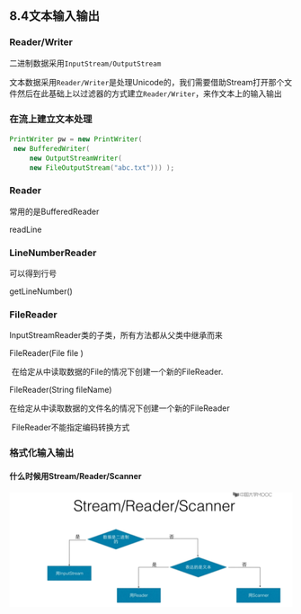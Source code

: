 ## 8.4文本输入输出

### Reader/Writer

二进制数据采用`InputStream/OutputStream`

文本数据采用`Reader/Writer`是处理Unicode的，我们需要借助Stream打开那个文件然后在此基础上以过滤器的方式建立`Reader/Writer`，来作文本上的输入输出

### 在流上建立文本处理

```java
PrintWriter pw = new PrintWriter(
 new BufferedWriter(
     new OutputStreamWriter(
     new FileOutputStream("abc.txt"))) );
```

### Reader

常用的是BufferedReader

readLine

### LineNumberReader

可以得到行号

   getLineNumber()

### FileReader

InputStreamReader类的子类，所有方法都从父类中继承而来

FileReader(File file )

​      在给定从中读取数据的File的情况下创建一个新的FileReader.

FileReader(String fileName)

  在给定从中读取数据的文件名的情况下创建一个新的FileReader

​          FileReader不能指定编码转换方式

### 格式化输入输出

#### 什么时候用Stream/Reader/Scanner

![image-20201203205521760](8.4文本输入输出.assets/image-20201203205521760.png)